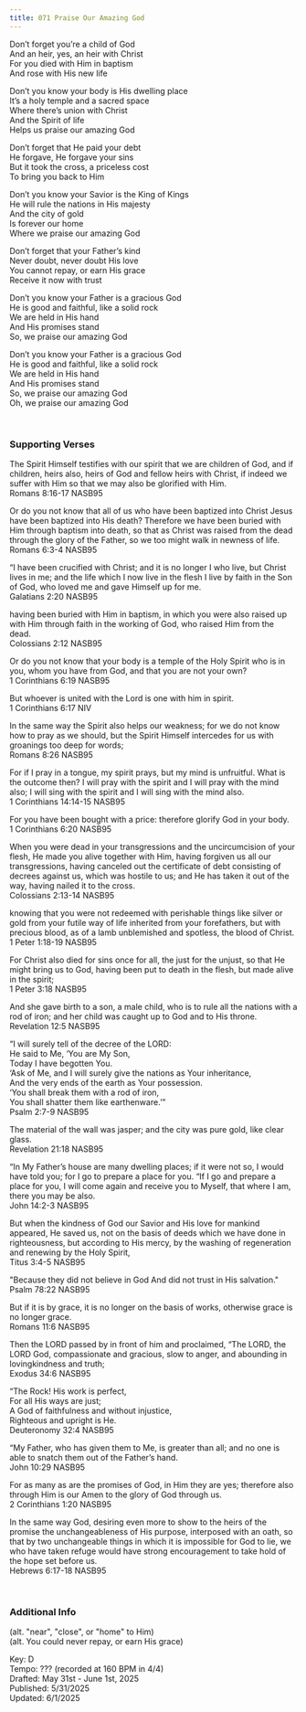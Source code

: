 ```yaml
---
title: 071 Praise Our Amazing God
---
```


Don’t forget you’re a child of God \
And an heir, yes, an heir with Christ \
For you died with Him in baptism \
And rose with His new life

Don’t you know your body is His dwelling place \
It’s a holy temple and a sacred space \
Where there’s union with Christ \
And the Spirit of life \
Helps us praise our amazing God

Don’t forget that He paid your debt \
He forgave, He forgave your sins \
But it took the cross, a priceless cost \
To bring you back to Him

Don’t you know your Savior is the King of Kings \
He will rule the nations in His majesty \
And the city of gold \
Is forever our home \
Where we praise our amazing God

Don’t forget that your Father’s kind \
Never doubt, never doubt His love \
You cannot repay, or earn His grace \
Receive it now with trust

Don’t you know your Father is a gracious God \
He is good and faithful, like a solid rock \
We are held in His hand \
And His promises stand \
So, we praise our amazing God
 
Don’t you know your Father is a gracious God \
He is good and faithful, like a solid rock \
We are held in His hand \
And His promises stand \
So, we praise our amazing God \
Oh, we praise our amazing God

 
<br />

### Supporting Verses ###

The Spirit Himself testifies with our spirit that we are children of God, and if children, heirs also, heirs of God and fellow heirs with Christ, if indeed we suffer with Him so that we may also be glorified with Him. \
Romans 8:16-17 NASB95

Or do you not know that all of us who have been baptized into Christ Jesus have been baptized into His death? 
Therefore we have been buried with Him through baptism into death, so that as Christ was raised from the dead through the glory of the Father, so we too might walk in newness of life. \
Romans 6:3-4 NASB95

“I have been crucified with Christ; and it is no longer I who live, but Christ lives in me; and the life which I now live in the flesh I live by faith in the Son of God, who loved me and gave Himself up for me. \
Galatians 2:20 NASB95

having been buried with Him in baptism, in which you were also raised up with Him through faith in the working of God, who raised Him from the dead. \
Colossians 2:12 NASB95

Or do you not know that your body is a temple of the Holy Spirit who is in you, whom you have from God, and that you are not your own? \
1 Corinthians 6:19 NASB95

But whoever is united with the Lord is one with him in spirit. \
1 Corinthians 6:17 NIV

In the same way the Spirit also helps our weakness; for we do not know how to pray as we should, but the Spirit Himself intercedes for us with groanings too deep for words; \
Romans 8:26 NASB95

For if I pray in a tongue, my spirit prays, but my mind is unfruitful. What is the outcome then? I will pray with the spirit and I will pray with the mind also; I will sing with the spirit and I will sing with the mind also. \
1 Corinthians 14:14-15 NASB95

For you have been bought with a price: therefore glorify God in your body. \
1 Corinthians 6:20 NASB95

When you were dead in your transgressions and the uncircumcision of your flesh, He made you alive together with Him, having forgiven us all our transgressions, 
having canceled out the certificate of debt consisting of decrees against us, which was hostile to us; and He has taken it out of the way, having nailed it to the cross. \
Colossians 2:13-14 NASB95

knowing that you were not redeemed with perishable things like silver or gold from your futile way of life inherited from your forefathers, 
but with precious blood, as of a lamb unblemished and spotless, the blood of Christ. \
1 Peter 1:18-19 NASB95

For Christ also died for sins once for all, the just for the unjust, so that He might bring us to God, having been put to death in the flesh, but made alive in the spirit; \
1 Peter 3:18 NASB95

And she gave birth to a son, a male child, who is to rule all the nations with a rod of iron; and her child was caught up to God and to His throne. \
Revelation 12:5 NASB95

“I will surely tell of the decree of the LORD: \
He said to Me, ‘You are My Son, \
Today I have begotten You. \
‘Ask of Me, and I will surely give the nations as Your inheritance, \
And the very ends of the earth as Your possession. \
‘You shall break them with a rod of iron, \
You shall shatter them like earthenware.’” \
Psalm 2:7-9 NASB95

The material of the wall was jasper; and the city was pure gold, like clear glass. \
Revelation 21:18 NASB95

“In My Father’s house are many dwelling places; if it were not so, I would have told you; for I go to prepare a place for you. 
“If I go and prepare a place for you, I will come again and receive you to Myself, that where I am, there you may be also. \
John 14:2-3 NASB95

But when the kindness of God our Savior and His love for mankind appeared, 
He saved us, not on the basis of deeds which we have done in righteousness, but according to His mercy, by the washing of regeneration and renewing by the Holy Spirit, \
Titus 3:4-5 NASB95

"Because they did not believe in God
And did not trust in His salvation." \
Psalm 78:22 NASB95

But if it is by grace, it is no longer on the basis of works, otherwise grace is no longer grace. \
Romans 11:6 NASB95

Then the LORD passed by in front of him and proclaimed, “The LORD, the LORD God, compassionate and gracious, slow to anger, and abounding in lovingkindness and truth; \
Exodus 34:6 NASB95

“The Rock! His work is perfect, \
For all His ways are just; \
A God of faithfulness and without injustice, \
Righteous and upright is He. \
Deuteronomy 32:4 NASB95

“My Father, who has given them to Me, is greater than all; and no one is able to snatch them out of the Father’s hand. \
John 10:29 NASB95

For as many as are the promises of God, in Him they are yes; therefore also through Him is our Amen to the glory of God through us. \
2 Corinthians 1:20 NASB95

In the same way God, desiring even more to show to the heirs of the promise the unchangeableness of His purpose, interposed with an oath, 
so that by two unchangeable things in which it is impossible for God to lie, we who have taken refuge would have strong encouragement to take hold of the hope set before us. \
Hebrews 6:17-18 NASB95


<br />

### Additional Info

(alt. "near", "close", or "home" to Him) \
(alt. You could never repay, or earn His grace)

Key: D \
Tempo: ??? (recorded at 160 BPM in 4/4) \
Drafted: May 31st - June 1st, 2025 \
Published: 5/31/2025 \
Updated: 6/1/2025
